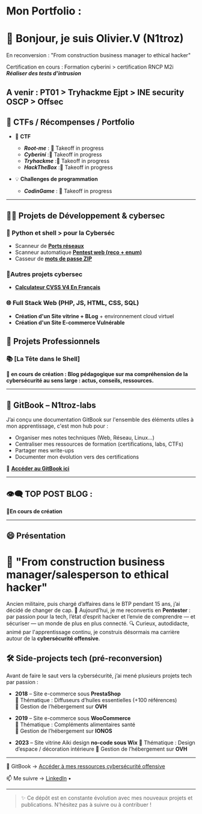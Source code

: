 # Mon Portfolio :
# 👋 Bonjour, je suis Olivier.V (N1troz)

En reconversion : "From construction business manager to ethical hacker"

Certification en cours :
Formation cyberini > certification RNCP M2i ***Réaliser des tests d'intrusion***

A venir :
PT01 > Tryhackme
Ejpt > INE security
OSCP > Offsec
---

## 🧠 CTFs / Récompenses / Portfolio

- 🎯 **CTF**
  - ***Root-me*** : 🛫 Takeoff in progress
  - ***Cyberini*** :🛫 Takeoff in progress
  - ***Tryhackme*** :🛫 Takeoff in progress
  - ***HackTheBox*** :🛫 Takeoff in progress
    
- 💡 **Challenges de programmation**
  - ***CodinGame*** : 🛫 Takeoff in progress

---

## 👨‍💻 Projets de Développement & cybersec

### 🐍 Python et shell > pour la Cyberséc
- Scanneur de [**Ports réseaux**](https://github.com/deeprecon89/Cybersec_tools/blob/43ef3e428d922656349eb9166e7e76f2d59d742e/Mon_scanner_ports_reseaux)
- Scanneur automatique [**Pentest web (reco + enum)**](https://github.com/deeprecon89/Pentest_tools/blob/ad64706b439997b4b41b5392cf77595447b40430/Tool_01_Scan)
- Casseur de [**mots de passe ZIP**](https://github.com/deeprecon89/Cybersec_tools/blob/88f26eb56875432481770fe67228a59d72cb4d55/Mon_scanner_ports_reseaux)

### 🔐Autres projets cybersec 
- [**Calculateur CVSS V4 En Français**](https://github.com/deeprecon89/calculateur-cvss-v4.git)

### 🌐 Full Stack Web (PHP, JS, HTML, CSS, SQL)
- **Création d'un Site vitrine + BLog** + environnement cloud virtuel
- **Création d'un Site E-commerce Vulnérable**


## 💼 Projets Professionnels

### 📚 [La Tête dans le Shell]
**🚧 en cours de création : Blog pédagogique sur ma compréhension de la cybersécurité au sens large : actus, conseils, ressources.**

---

## 📘 GitBook – N1troz-labs

J’ai conçu une documentation GitBook sur l'ensemble des éléments utiles à mon apprentissage, c'est mon hub pour :
- Organiser mes notes techniques (Web, Réseau, Linux…)
- Centraliser mes ressources de formation (certifications, labs, CTFs)
- Partager mes write-ups
- Documenter mon évolution vers des certifications

🔗 **[Accéder au GitBook ici](https://n1troz-labs.gitbook.io/n1troz-labs)**

---

## 👁‍🗨 TOP POST BLOG :
**🚧En cours de création**

---

## 😄 Présentation
# 🚀 "From construction business manager/salesperson to ethical hacker"
Ancien militaire, puis chargé d’affaires dans le BTP pendant 15 ans, j’ai décidé de changer de cap.
🎯 Aujourd’hui, je me reconvertis en **Pentester** : par passion pour la tech, l’état d’esprit hacker et l’envie de comprendre — et sécuriser — un monde de plus en plus connecté.
🔍 Curieux, autodidacte, animé par l'apprentissage continu, je construis désormais ma carrière autour de la **cybersécurité offensive**.
## 🛠️ Side-projects tech (pré-reconversion)
Avant de faire le saut vers la cybersécurité, j’ai mené plusieurs projets tech par passion :
- **2018** – Site e-commerce sous **PrestaShop**  
  🔹 Thématique : Diffuseurs d’huiles essentielles (+100 références)  
  🔹 Gestion de l’hébergement sur **OVH**

- **2019** – Site e-commerce sous **WooCommerce**  
  🔹 Thématique : Compléments alimentaires santé  
  🔹 Gestion de l’hébergement sur **IONOS**

- **2023** – Site vitrine Aiki design **no-code sous Wix** 
  🔹 Thématique : Design d’espace / décoration intérieure
  🔹 Gestion de l’hébergement sur **OVH**

---

📘 GitBook → [Accéder à mes ressources cybersécurité offensive](https://n1troz-labs.gitbook.io/n1troz-labs)

📫 Me suivre → [LinkedIn](https://linkedin.com/in/n1troz) •


---

> ✨ Ce dépôt est en constante évolution avec mes nouveaux projets et publications. N’hésitez pas à suivre ou à contribuer !
